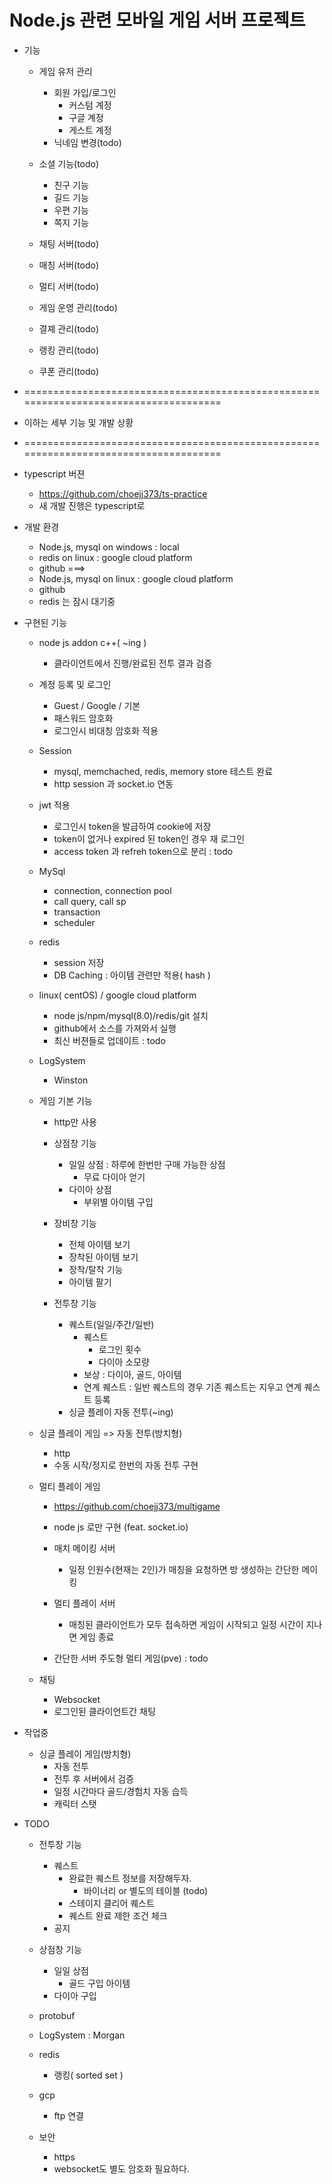 # Node.js 관련 모바일 게임 서버 프로젝트

+ 기능
    + 게임 유저 관리
        + 회원 가입/로그인
            + 커스텀 계정
            + 구글 계정
            + 게스트 계정
        + 닉네임 변경(todo)

    + 소셜 기능(todo)
        + 친구 기능
        + 길드 기능
        + 우편 기능
        + 쪽지 기능

    + 채팅 서버(todo)
    + 매칭 서버(todo)
    + 멀티 서버(todo)
    + 게임 운영 관리(todo)
    + 결졔 관리(todo)
    + 랭킹 관리(todo)
    + 쿠폰 관리(todo)
    





+ =====================================================================================
+ 이하는 세부 기능 및 개발 상황
+ =====================================================================================
+ typescript 버젼
    + https://github.com/choejj373/ts-practice
    + 새 개발 진행은 typescript로 

+ 개발 환경
    + Node.js, mysql    on windows : local
    + redis             on linux : google cloud platform
    + github
    ===>
    + Node.js, mysql    on linux : google cloud platform
    + github
    + redis 는 잠시 대기중

+ 구현된 기능
    + node js addon c++( ~ing )
        + 클라이언트에서 진행/완료된 전투 결과 검증

    + 계정 등록 및 로그인 
        + Guest / Google / 기본
        + 패스워드 암호화
        + 로그인시 비대칭 암호화 적용

    + Session
        + mysql, memchached, redis, memory store 테스트 완료
        + http session 과 socket.io 연동
        
    + jwt 적용
        + 로그인시 token을 발급하여 cookie에 저장
        + token이 없거나 expired 된 token인 경우 재 로그인
        + access token 과 refreh token으로 분리 : todo
    
    + MySql
        + connection, connection pool 
        + call query, call sp
        + transaction
        + scheduler
            
    + redis
        + session 저장
        + DB Caching : 아이템 관련만 적용( hash )
    
    + linux( centOS) / google cloud platform
        - node js/npm/mysql(8.0)/redis/git 설치
        - github에서 소스를 가져와서 실행 
        - 최신 버젼들로 업데이트 : todo

    + LogSystem 
        + Winston

    + 게임 기본 기능
        + http만 사용

        + 상점창 기능
            + 일일 상점 : 하루에 한번만 구매 가능한 상점
                + 무료 다이아 얻기
            + 다이아 상점
                + 부위별 아이템 구입
        
        + 장비창 기능
            + 전체 아이템 보기
            + 장착된 아이템 보기
            + 장착/탈착 기능
            + 아이템 팔기

        + 전투창 기능
            + 퀘스트(일일/주간/일반)
                + 퀘스트 
                    + 로그인 횟수 
                    + 다이아 소모량
                + 보상 : 다이아, 골드, 아이템
                + 연계 퀘스트 : 일반 퀘스트의 경우 기존 퀘스트는 지우고 연계 퀘스트 등록
            + 싱글 플레이 자동 전투(~ing)

    + 싱글 플레이 게임 => 자동 전투(방치형)
        + http
        + 수동 시작/정지로 한번의 자동 전투 구현

    + 멀티 플레이 게임
        + https://github.com/choejj373/multigame
        + node js 로만 구현 (feat. socket.io)
        + 매치 메이킹 서버
            + 일정 인원수(현재는 2인)가 매칭을 요청하면 방 생성하는 간단한 메이킹
        + 멀티 플레이 서버 
            + 매칭된 클라이언트가 모두 접속하면 게임이 시작되고 일정 시간이 지나면 게임 종료
        
        + 간단한 서버 주도형 멀티 게임(pve) : todo

    + 채팅 
        + Websocket
        + 로그인된 클라이언트간 채팅


+ 작업중

    + 싱글 플레이 게임(방치형)
        + 자동 전투
        + 전투 후 서버에서 검증
        + 일정 시간마다 골드/경험치 자동 습득
        + 캐릭터 스탯


+ TODO
    + 전투창 기능
        + 퀘스트
            + 완료한 퀘스트 정보를 저장해두자.
                + 바이너리 or 별도의 테이블 (todo)
            + 스테이지 클리어 퀘스트
            + 퀘스트 완료 제한 조건 체크
         + 공지
    + 상점창 기능
        + 일일 상점 
            + 골드 구입 아이템
        + 다이아 구입
    + protobuf
    + LogSystem : Morgan

    + redis
        + 랭킹( sorted set )
    + gcp
        + ftp 연결

    + 보안
        + https
        + websocket도 별도 암호화 필요하다.
        
